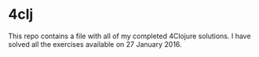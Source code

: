 # 4clj

This repo contains a file with all of my completed 4Clojure solutions. I have solved all the exercises available on 27 January 2016.
